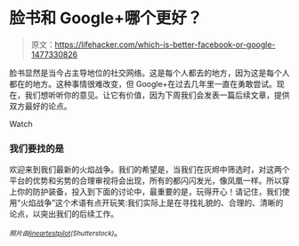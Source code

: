 # 脸书和 Google+哪个更好？

> 原文：<https://lifehacker.com/which-is-better-facebook-or-google-1477330826>

脸书显然是当今占主导地位的社交网络。这是每个人都去的地方，因为这是每个人都在的地方。这种事情很难改变，但 Google+在过去几年里一直在勇敢尝试。现在，我们想听听你的意见。让它有价值，因为下周我们会发表一篇后续文章，提供双方最好的论点。

Watch

### 我们要找的是

欢迎来到我们最新的火焰战争。我们的希望是，当我们在灰烬中筛选时，对这两个平台的优势和劣势的合理审视将会出现，所有的都闪闪发光，像凤凰一样。所以穿上你的防护装备，投入到下面的讨论中，最重要的是，玩得开心！请记住，我们使用“火焰战争”这个术语有点开玩笑:我们实际上是在寻找礼貌的、合理的、清晰的论点，以突出我们的后续工作。

*<small>照片由</small>*[*<small>lineartestpilot</small>*](http://www.shutterstock.com/pic.mhtml?id=65815348&src=id)*<small>(Shutterstock)</small>*。